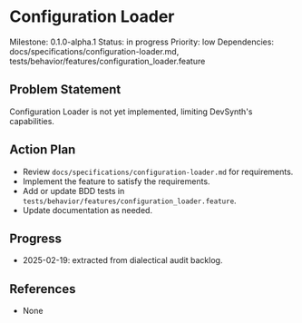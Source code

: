 # Configuration Loader
Milestone: 0.1.0-alpha.1
Status: in progress
Priority: low
Dependencies: docs/specifications/configuration-loader.md, tests/behavior/features/configuration_loader.feature

## Problem Statement
Configuration Loader is not yet implemented, limiting DevSynth's capabilities.


## Action Plan
- Review `docs/specifications/configuration-loader.md` for requirements.
- Implement the feature to satisfy the requirements.
- Add or update BDD tests in `tests/behavior/features/configuration_loader.feature`.
- Update documentation as needed.

## Progress
- 2025-02-19: extracted from dialectical audit backlog.

## References
- None
